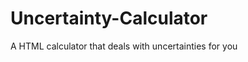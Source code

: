 Uncertainty-Calculator
======================

A HTML calculator that deals with uncertainties for you
